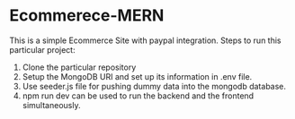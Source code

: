 # Ecommerece-MERN
This is a simple Ecommerce Site with paypal integration.
Steps to run this particular project:
1) Clone the particular repository
2) Setup the MongoDB URI and set up its information in .env file.
3) Use seeder.js file for pushing dummy data into the mongodb database.
4) npm run dev can be used to run the backend and the frontend simultaneously.
